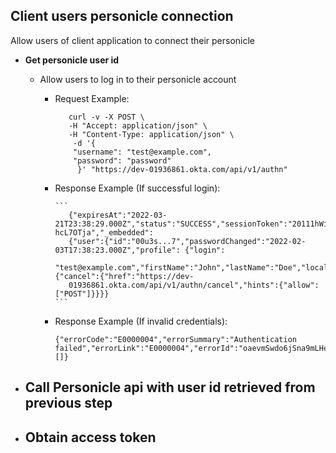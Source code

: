 
## Client users personicle connection

Allow users of client application to connect their personicle

- **Get personicle user id**
    - Allow users to log in to their personicle account
      - Request Example: 
          ``` 
             curl -v -X POST \
             -H "Accept: application/json" \
             -H "Content-Type: application/json" \
              -d '{
              "username": "test@example.com",
              "password": "password"
               }' "https://dev-01936861.okta.com/api/v1/authn"
          ```

      - Response Example (If successful login): 
      
            ```
               {"expiresAt":"2022-03-21T23:38:29.000Z","status":"SUCCESS","sessionToken":"20111hWiRn5z.....fw-hcL7OTja","_embedded":
               {"user":{"id":"00u3s...7","passwordChanged":"2022-02-03T17:38:23.000Z","profile": {"login":
               "test@example.com","firstName":"John","lastName":"Doe","locale":"en_US","timeZone":"America/Los_Angeles"}}},"_links":{"cancel":{"href":"https://dev-
               01936861.okta.com/api/v1/authn/cancel","hints":{"allow":["POST"]}}}}
            ```
      - Response Example (If invalid credentials):
          ```
          {"errorCode":"E0000004","errorSummary":"Authentication failed","errorLink":"E0000004","errorId":"oaevmSwdo6jSna9mLHeuctBow","errorCauses":[]}
          ```
- **Call Personicle api with user id retrieved from previous step**
   - 
   
- **Obtain access token**
    - 
